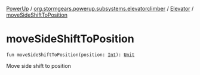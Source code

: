 [PowerUp](../../index.md) / [org.stormgears.powerup.subsystems.elevatorclimber](../index.md) / [Elevator](index.md) / [moveSideShiftToPosition](./move-side-shift-to-position.md)

# moveSideShiftToPosition

`fun moveSideShiftToPosition(position: `[`Int`](https://kotlinlang.org/api/latest/jvm/stdlib/kotlin/-int/index.html)`): `[`Unit`](https://kotlinlang.org/api/latest/jvm/stdlib/kotlin/-unit/index.html)

Move side shift to position

